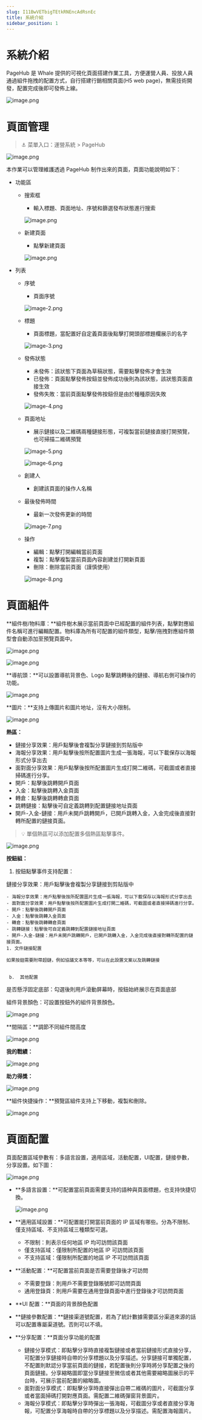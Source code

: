 ```yaml
---
slug: I11BwVETbigTEtkRNEncAdRsnEc
title: 系統介紹
sidebar_position: 1
---
```



# 系統介紹


PageHub 是 Whale 提供的可視化頁面搭建作業工具，方便運營人員、投放人員通過組件拖拽的配置方式，自行搭建行銷相關頁面(H5 web page)，無需技術開發，配置完成後即可發佈上線。


![image.png](/assets/d464701d3c33dbf943f5c4876807b0bf.png)


# 頁面管理


> ⚓ 菜單入口：運營系統 > PageHub


![image.png](/assets/fad2079b5088264dff8e47082fd3df9e.png)


本作業可以管理維護透過 PageHub 制作出來的頁面，頁面功能說明如下：

- 功能區
    - 搜索框
        - 輸入標題、頁面地址、序號和篩選發布狀態進行搜索

        ![image.png](/assets/dbb01bd67aaf7ecbe3e0db951c0573f6.png)

    - 新建頁面
        - 點擊新建頁面

        ![image.png](/assets/b18a94ea83e38d7e5c8af2d1e6cb3746.png)

- 列表
    - 序號
        - 頁面序號

        ![image-2.png](/assets/cbca2af79c2e119882b8191f2884351e.png)

    - 標題
        - 頁面標題，當配置好自定義頁面後點擊打開頭部標題欄展示的名字

        ![image-3.png](/assets/a797651cfb27ea58d4d6a54831b880e0.png)

    - 發佈狀態
        - 未發佈：該狀態下頁面為草稿狀態，需要點擊發佈才會生效
        - 已發佈：頁面點擊發佈按鈕並發佈成功後則為該狀態，該狀態頁面直接生效
        - 發佈失敗：當前頁面點擊發佈按鈕但是由於種種原因失敗

        ![image-4.png](/assets/36bd9962aebea06ab6488a52b46c8194.png)

    - 頁面地址
        - 展示鏈接以及二維碼兩種鏈接形態，可複製當前鏈接直接打開預覽，也可掃描二維碼預覽

        ![image-5.png](/assets/8068ed86fdb8e4164f918a8cc435a431.png)


        ![image-6.png](/assets/ceda944789a59ad811a65fc38c4e7ea8.png)

    - 創建人
        - 創建該頁面的操作人名稱
    - 最後發佈時間
        - 最新一次發佈更新的時間

        ![image-7.png](/assets/3109bad544f87f9561a514a82a877d88.png)

    - 操作
        - 編輯：點擊打開編輯當前頁面
        - 複製：點擊複製當前頁面內容創建並打開新頁面
        - 刪除：刪除當前頁面（謹慎使用）

        ![image-8.png](/assets/d58ef560ad5836627c50c0c827724888.png)


# 頁面組件


**組件樹/物料庫：**組件樹木展示當前頁面中已經配置的組件列表，點擊對應組件名稱可進行編輯配置。物料庫為所有可配置的組件類型，點擊/拖拽對應組件類型會自動添加至預覽頁面中。


![image.png](/assets/dfef50fd7739ed885c2d36b0ceccb5d1.png)


![image.png](/assets/d350e0cb5e3d72776b3936549eb00625.png)


**導航頭：**可以設置導航背景色、Logo 點擊跳轉後的鏈接、導航右側可操作的功能。


![image.png](/assets/4cbb08a5bf12a6a040d96a75d1980dd0.png)


**圖片：**支持上傳圖片和圖片地址，沒有大小限制。


![image.png](/assets/9d3abd57f3820ec2d017d028039ce674.png)


**熱區：**

- 鏈接分享效果：用戶點擊後會複製分享鏈接到剪貼版中
- 海報分享效果：用戶點擊後按所配置圖片生成一張海報，可以下載保存以海報形式分享出去
- 面對面分享效果：用戶點擊後按所配置圖片生成打開二維碼，可截圖或者直接掃碼進行分享。
- 開戶：點擊後跳轉開戶頁面
- 入金：點擊後跳轉入金頁面
- 轉倉：點擊後跳轉轉倉頁面
- 跳轉鏈接：點擊後可自定義跳轉到配置鏈接地址頁面
- 開戶-入金-鏈接：用戶未開戶跳轉開戶，已開戶跳轉入金，入金完成後直接對轉所配置的鏈接頁面。

> 💡 單個熱區可以添加配置多個熱區點擊事件。


![image.png](/assets/bad336c41c8ca5bf53cc73f392bbb89a.png)


**按鈕組：**

1. 按鈕點擊事件支持配置：

鏈接分享效果：用戶點擊後會複製分享鏈接到剪貼版中

    - 海報分享效果：用戶點擊後按所配置圖片生成一張海報，可以下載保存以海報形式分享出去
    - 面對面分享效果：用戶點擊後按所配置圖片生成打開二維碼，可截圖或者直接掃碼進行分享。
    - 開戶：點擊後跳轉開戶頁面
    - 入金：點擊後跳轉入金頁面
    - 轉倉：點擊後跳轉轉倉頁面
    - 跳轉鏈接：點擊後可自定義跳轉到配置鏈接地址頁面
    - 開戶-入金-鏈接：用戶未開戶跳轉開戶，已開戶跳轉入金，入金完成後直接對轉所配置的鏈接頁面。
    1. 文件鏈接配置

    如果按鈕需要附帶超鏈，例如協議文本等等，可以在此設置文案以及跳轉鏈接


     b.  其他配置


是否懸浮固定底部：勾選後則用戶滾動屏幕時，按鈕始終展示在頁面底部


組件背景顏色：可設置按鈕外的組件背景顏色。


![image.png](/assets/03bd7c03f7cfdf17a92ccbf19f1f1b57.png)


**間隔區：**調節不同組件間高度


![image.png](/assets/ae4c236b675cf7acaf76080cad35cb66.png)


**我的戰績：**


![image.png](/assets/0bc545f5cc5d70be91c2be87a6fb2a94.png)


**助力得獎：**


![image.png](/assets/6e6b2b462e58010db40193eb7fcf65df.png)


**組件快捷操作：**預覽區組件支持上下移動，複製和刪除。


![image.png](/assets/1b4a8fe0185ab9778cdb88ad82f629a3.png)


# 頁面**配置**


頁面配置區域參數有：多語言設置，適用區域，活動配置，UI配置，鏈接參數，分享設置。如下圖：


![image.png](/assets/7fd297f767bded5ad97b069e04e046d8.png)

- **多語言設置：**可配置當前頁面需要支持的語种與頁面標題，也支持快捷切換。

    ![image.png](/assets/1e917c9c58bb6908a78516406421b9c8.png)

- **適用區域設置：**可配置能打開當前頁面的 IP 區域有哪些。分為不限制、僅支持區域、不支持區域三種類型可選。
    - 不限制：則表示任何地區 IP 均可訪問該頁面
    - 僅支持區域：僅限制所配置的地區 IP 可訪問該頁面
    - 不支持區域：僅限制所配置的地區 IP 不可訪問該頁面
- **活動配置：**可配置當前頁面是否需要登錄後才可訪問
    - 不需要登錄：則用戶不需要登錄賬號即可訪問頁面
    - 通用登錄頁：則用戶需要在通用登錄頁面中進行登錄後才可訪問頁面
- **UI 配置：**頁面的背景顏色配置
- **鏈接參數配置：**鏈接渠道號配置，若為了統計數據需要區分渠道來源的話可以配置專屬渠道號。否則可以不填。
- **分享配置：**頁面分享功能的配置
    - 鏈接分享模式：即點擊分享時直接複製鏈接或者當前鏈接形式直接分享，可配置分享鏈接時自帶的分享標題以及分享描述。分享鏈接可單獨配置，不配置則默認分享當前頁面的鏈接，若配置後則分享時將分享配置之後的頁面鏈接。分享縮略圖即當分享鏈接至微信或者其他需要縮略圖展示的平台時，可展示當前配置的縮略圖。
    - 面對面分享模式：即點擊分享時直接彈出自帶二維碼的圖片，可截圖分享或者當面掃碼打開對應頁面。需配置二維碼彈窗背景圖片。
    - 海報分享模式：即點擊分享時彈出一張海報，可截圖分享或者直接分享海報，可配置分享海報時自帶的分享標題以及分享描述。需配置海報圖片。
